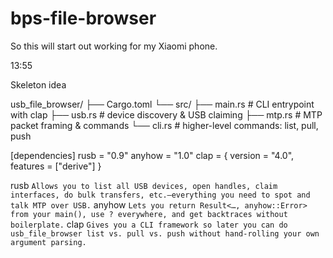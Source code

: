 # bps-file-browser
So this will start out working for my Xiaomi phone.

13:55

Skeleton idea

usb_file_browser/
├── Cargo.toml
└── src/
    ├── main.rs         # CLI entrypoint with clap
    ├── usb.rs          # device discovery & USB claiming
    ├── mtp.rs          # MTP packet framing & commands
    └── cli.rs          # higher-level commands: list, pull, push


[dependencies]
rusb   = "0.9" 
anyhow = "1.0" 
clap   = { version = "4.0", features = ["derive"] }  

rusb
`
Allows you to list all USB devices, open handles, claim interfaces, do bulk transfers, etc.—everything you need to spot and talk MTP over USB.
`
anyhow
`
 Lets you return Result<…, anyhow::Error> from your main(), use ? everywhere, and get backtraces without boilerplate.
`
 clap
`Gives you a CLI framework so later you can do usb_file_browser list vs. pull vs. push without hand-rolling your own argument parsing.`

